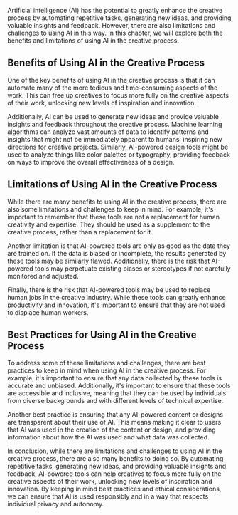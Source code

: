 

Artificial intelligence (AI) has the potential to greatly enhance the creative process by automating repetitive tasks, generating new ideas, and providing valuable insights and feedback. However, there are also limitations and challenges to using AI in this way. In this chapter, we will explore both the benefits and limitations of using AI in the creative process.

Benefits of Using AI in the Creative Process
--------------------------------------------

One of the key benefits of using AI in the creative process is that it can automate many of the more tedious and time-consuming aspects of the work. This can free up creatives to focus more fully on the creative aspects of their work, unlocking new levels of inspiration and innovation.

Additionally, AI can be used to generate new ideas and provide valuable insights and feedback throughout the creative process. Machine learning algorithms can analyze vast amounts of data to identify patterns and insights that might not be immediately apparent to humans, inspiring new directions for creative projects. Similarly, AI-powered design tools might be used to analyze things like color palettes or typography, providing feedback on ways to improve the overall effectiveness of a design.

Limitations of Using AI in the Creative Process
-----------------------------------------------

While there are many benefits to using AI in the creative process, there are also some limitations and challenges to keep in mind. For example, it's important to remember that these tools are not a replacement for human creativity and expertise. They should be used as a supplement to the creative process, rather than a replacement for it.

Another limitation is that AI-powered tools are only as good as the data they are trained on. If the data is biased or incomplete, the results generated by these tools may be similarly flawed. Additionally, there is the risk that AI-powered tools may perpetuate existing biases or stereotypes if not carefully monitored and adjusted.

Finally, there is the risk that AI-powered tools may be used to replace human jobs in the creative industry. While these tools can greatly enhance productivity and innovation, it's important to ensure that they are not used to displace human workers.

Best Practices for Using AI in the Creative Process
---------------------------------------------------

To address some of these limitations and challenges, there are best practices to keep in mind when using AI in the creative process. For example, it's important to ensure that any data collected by these tools is accurate and unbiased. Additionally, it's important to ensure that these tools are accessible and inclusive, meaning that they can be used by individuals from diverse backgrounds and with different levels of technical expertise.

Another best practice is ensuring that any AI-powered content or designs are transparent about their use of AI. This means making it clear to users that AI was used in the creation of the content or design, and providing information about how the AI was used and what data was collected.

In conclusion, while there are limitations and challenges to using AI in the creative process, there are also many benefits to doing so. By automating repetitive tasks, generating new ideas, and providing valuable insights and feedback, AI-powered tools can help creatives to focus more fully on the creative aspects of their work, unlocking new levels of inspiration and innovation. By keeping in mind best practices and ethical considerations, we can ensure that AI is used responsibly and in a way that respects individual privacy and autonomy.

